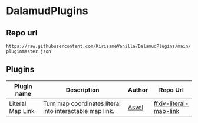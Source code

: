  # DalamudPlugins
 ## Repo url
 ```https://raw.githubusercontent.com/KirisameVanilla/DalamudPlugins/main/pluginmaster.json```
 ## Plugins

| Plugin name      | Description                                              | Author                                          | Repo Url                                                                                |
| ---------------- | -------------------------------------------------------- | ----------------------------------------------- | --------------------------------------------------------------------------------------- |
| Literal Map Link | Turn map coordinates literal into interactable map link. | [Asvel](https://github.com/Asvel)               | [ffxiv-literal-map-link](https://github.com/Asvel/ffxiv-literal-map-link)               |
